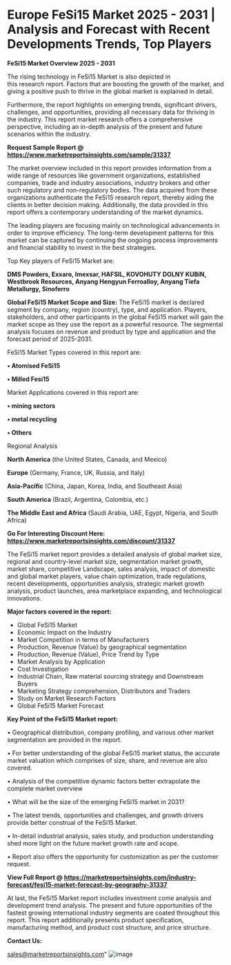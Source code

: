  # Europe FeSi15 Market 2025 - 2031 | Analysis and Forecast with Recent Developments Trends, Top Players

<Strong> FeSi15 Market Overview 2025 - 2031</strong>

The rising technology in FeSi15 Market is also depicted in this research report. Factors that are boosting the growth of the market, and giving a positive push to thrive in the global market is explained in detail.

Furthermore, the report highlights on emerging trends, significant drivers, challenges, and opportunities, providing all necessary data for thriving in the industry. This report market research offers a comprehensive perspective, including an in-depth analysis of the present and future scenarios within the industry.

<strong>Request Sample Report @ <a href=https://www.marketreportsinsights.com/sample/31337>https://www.marketreportsinsights.com/sample/31337</a></strong>

The market overview included in this report provides information from a wide range of resources like government organizations, established companies, trade and industry associations, industry brokers and other such regulatory and non-regulatory bodies. The data acquired from these organizations authenticate the FeSi15 research report, thereby aiding the clients in better decision making. Additionally, the data provided in this report offers a contemporary understanding of the market dynamics.

The leading players are focusing mainly on technological advancements in order to improve efficiency. The long-term development patterns for this market can be captured by continuing the ongoing process improvements and financial stability to invest in the best strategies.

Top Key players of FeSi15 Market are:

<strong>DMS Powders, Exxaro, Imexsar, HAFSIL, KOVOHUTY DOLNY KUBíN, Westbrook Resources, Anyang Hengyun Ferroalloy, Anyang Tiefa Metallurgy, Sinoferro</strong>

<strong><b>Global FeSi15 Market Scope and Size:</b></strong>
The FeSi15 market is declared segment by company, region (country), type, and application. Players, stakeholders, and other participants in the global FeSi15 market will gain the market scope as they use the report as a powerful resource. The segmental analysis focuses on revenue and product by type and application and the forecast period of 2025-2031.

FeSi15 Market Types covered in this report are:

<strong>• Atomised FeSi15

• Milled Fesi15</strong>

Market Applications covered in this report are:

<strong>• mining sectors

• metal recycling

• Others</strong> 

Regional Analysis

<strong>North America</strong> (the United States, Canada, and Mexico)

<strong>Europe</strong> (Germany, France, UK, Russia, and Italy)

<strong>Asia-Pacific</strong> (China, Japan, Korea, India, and Southeast Asia)

<strong>South America</strong> (Brazil, Argentina, Colombia, etc.)

<strong>The Middle East and Africa</strong> (Saudi Arabia, UAE, Egypt, Nigeria, and South Africa)

<strong>Go For Interesting Discount Here: <a href=https://www.marketreportsinsights.com/discount/31337>https://www.marketreportsinsights.com/discount/31337</a></strong>

The FeSi15 market report provides a detailed analysis of global market size, regional and country-level market size, segmentation market growth, market share, competitive Landscape, sales analysis, impact of domestic and global market players, value chain optimization, trade regulations, recent developments, opportunities analysis, strategic market growth analysis, product launches, area marketplace expanding, and technological innovations.

<strong><b>Major factors covered in the report:</b></strong>
<ul>
  <li>Global FeSi15 Market </li>
  <li>Economic Impact on the Industry</li>
  <li>Market Competition in terms of Manufacturers</li>
  <li>Production, Revenue (Value) by geographical segmentation</li>
  <li>Production, Revenue (Value), Price Trend by Type</li>
  <li>Market Analysis by Application</li>
  <li>Cost Investigation</li>
  <li>Industrial Chain, Raw material sourcing strategy and Downstream Buyers</li>
  <li>Marketing Strategy comprehension, Distributors and Traders</li>
  <li>Study on Market Research Factors</li>
  <li>Global FeSi15 Market Forecast</li>
</ul>

<strong><b>Key Point of the FeSi15 Market report:</b></strong>

• Geographical distribution, company profiling, and various other market segmentation are provided in the report.

• For better understanding of the global FeSi15 market status, the accurate market valuation which comprises of size, share, and revenue are also covered.

• Analysis of the competitive dynamic factors better extrapolate the complete market overview

• What will be the size of the emerging FeSi15 market in 2031?

• The latest trends, opportunities and challenges, and growth drivers provide better construal of the FeSi15 Market.

• In-detail industrial analysis, sales study, and production understanding shed more light on the future market growth rate and scope.

• Report also offers the opportunity for customization as per the customer request.

<strong><b>View Full Report @ <a href=https://marketreportsinsights.com/industry-forecast/fesi15-market-forecast-by-geography-31337>https://marketreportsinsights.com/industry-forecast/fesi15-market-forecast-by-geography-31337</a></b></strong>


At last, the FeSi15 Market report includes investment come analysis and development trend analysis. The present and future opportunities of the fastest growing international industry segments are coated throughout this report. This report additionally presents product specification, manufacturing method, and product cost structure, and price structure.

<strong>Contact Us:</strong>

sales@marketreportsinsights.com"
![image](https://github.com/user-attachments/assets/ed5efae2-aae9-4aab-a508-11d94cc425de)
